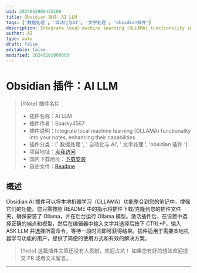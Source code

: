 ```yaml
---
uid: 2024052908425108
title: Obsidian 插件：AI LLM
tags: ['数据处理', '自动化与AI', '文字处理', 'obsidian插件']
description: Integrate local machine learning (OLLAMA) functionality into your notes, enhancing their capabilities.
author: AI
type: auto
draft: false
editable: false
modified: 20240101000000
---
```


# Obsidian 插件：AI LLM

> [!Note] 插件名片
> - 插件名称：AI LLM
> - 插件作者：Sparky4567
> - 插件说明：Integrate local machine learning (OLLAMA) functionality into your notes, enhancing their capabilities.
> - 插件分类：[' 数据处理 ', ' 自动化与 AI', ' 文字处理 ', 'obsidian 插件 ']
> - 项目地址：[点我访问](https://github.com/Sparky4567/obsidian_ai_plugin)
> - 国内下载地址：[下载安装](https://pkmer.cn/products/plugin/pluginMarket/?ai_llm)
> - 自述文件：[Readme](https://ghproxy.net/https://raw.githubusercontent.com/Sparky4567/obsidian_ai_plugin/main/README.md)

## 概述

Obsidian AI 插件可以将本地机器学习（OLLAMA）功能整合到您的笔记中，增强它们的功能。您只需按照 README 中的指示将插件下载/克隆到您的插件文件夹，确保安装了 Ollama，并在后台运行 Ollama 模型。激活插件后，在设置中选择正确的端点和模型，然后在编辑器中输入文字并选择后按下 CTRL+P，输入 ASK LLM 并选择所需命令，等待一段时间即可获得结果。插件适用于需要本地机器学习功能的用户，提供了简便的使用方式和有效的解决方案。

> [!help]
> 这篇插件文章还没有人贡献，欢迎占坑！
> 如果您有好的想法欢迎提交 PR 或者文末留言。

---



